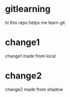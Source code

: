 # gitlearning
hi this repo helps me learn git

# change1
change1 made from local

# change2
change2 made from shadow